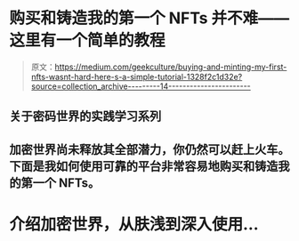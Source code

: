 # 购买和铸造我的第一个 NFTs 并不难——这里有一个简单的教程

> 原文：<https://medium.com/geekculture/buying-and-minting-my-first-nfts-wasnt-hard-here-s-a-simple-tutorial-1328f2c1d32e?source=collection_archive---------14----------------------->

## 关于密码世界的实践学习系列

## 加密世界尚未释放其全部潜力，你仍然可以赶上火车。下面是我如何使用可靠的平台非常容易地购买和铸造我的第一个 NFTs。

# 介绍加密世界，从肤浅到深入使用…